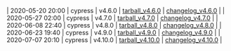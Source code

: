 | 2020-05-20 20:00 | cypress | v4.6.0 | [tarball_v4.6.0](https://api.github.com/repos/cypress-io/cypress/tarball/v4.6.0) | [changelog_v4.6.0](https://github.com/cypress-io/cypress/releases/tag/v4.6.0) |
| 2020-05-27 02:00 | cypress | v4.7.0 | [tarball_v4.7.0](https://api.github.com/repos/cypress-io/cypress/tarball/v4.7.0) | [changelog_v4.7.0](https://github.com/cypress-io/cypress/releases/tag/v4.7.0) |
| 2020-06-08 22:40 | cypress | v4.8.0 | [tarball_v4.8.0](https://api.github.com/repos/cypress-io/cypress/tarball/v4.8.0) | [changelog_v4.8.0](https://github.com/cypress-io/cypress/releases/tag/v4.8.0) |
| 2020-06-23 19:40 | cypress | v4.9.0 | [tarball_v4.9.0](https://api.github.com/repos/cypress-io/cypress/tarball/v4.9.0) | [changelog_v4.9.0](https://github.com/cypress-io/cypress/releases/tag/v4.9.0) |
| 2020-07-07 20:10 | cypress | v4.10.0 | [tarball_v4.10.0](https://api.github.com/repos/cypress-io/cypress/tarball/v4.10.0) | [changelog_v4.10.0](https://github.com/cypress-io/cypress/releases/tag/v4.10.0) |
